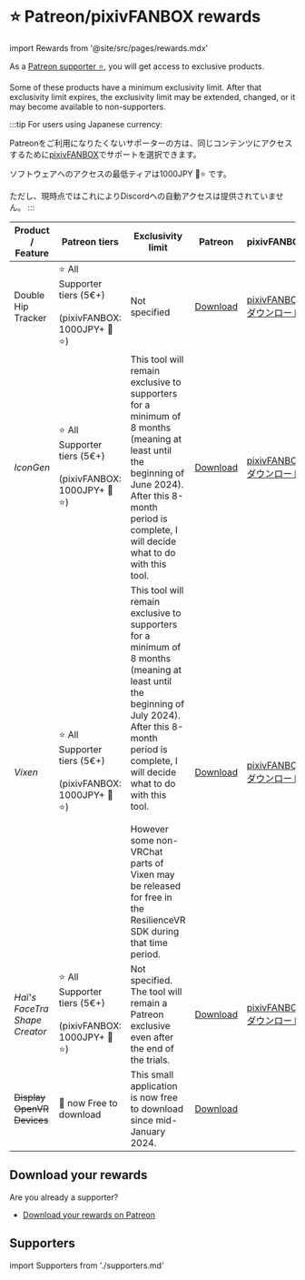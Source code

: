 ﻿# ⭐ Patreon/pixivFANBOX rewards

import Rewards from '@site/src/pages/rewards.mdx'

As a [Patreon supporter ⭐](https://www.patreon.com/vr_hai), you will get access to exclusive products.

Some of these products have a minimum exclusivity limit. After that exclusivity limit expires, the exclusivity limit may be extended, changed, or it may become available to non-supporters.

:::tip
For users using Japanese currency:

Patreonをご利用になりたくないサポーターの方は、同じコンテンツにアクセスするために[pixivFANBOX](https://hai-vr.fanbox.cc/)でサポートを選択できます。

ソフトウェアへのアクセスの最低ティアは1000JPY 🌙⭐ です。

ただし、現時点ではこれによりDiscordへの自動アクセスは提供されていません。
:::

| Product / Feature             | Patreon tiers                                                    | Exclusivity limit                                                                                                                                                                                                                                                                                                                      | Patreon                                                             | pixivFANBOX                                                      |
|-------------------------------|------------------------------------------------------------------|----------------------------------------------------------------------------------------------------------------------------------------------------------------------------------------------------------------------------------------------------------------------------------------------------------------------------------------|---------------------------------------------------------------------|------------------------------------------------------------------|
| Double Hip Tracker            | ⭐ All Supporter tiers (5€+)<br/><br/>(pixivFANBOX: 1000JPY+ 🌙⭐) | Not specified                                                                                                                                                                                                                                                                                                                          | [Download](https://www.patreon.com/posts/doublehiptracker-85985442) | [pixivFANBOX<br/>ダウンロード](https://hai-vr.fanbox.cc/posts/6719214) |
| *IconGen*                     | ⭐ All Supporter tiers (5€+)<br/><br/>(pixivFANBOX: 1000JPY+ 🌙⭐) | This tool will remain exclusive to supporters for a minimum of 8 months (meaning at least until the beginning of June 2024). After this 8-month period is complete, I will decide what to do with this tool.                                                                                                                           | [Download](https://www.patreon.com/posts/access-to-tool-89653332)   | [pixivFANBOX<br/>ダウンロード](https://hai-vr.fanbox.cc/posts/6719214) |
| *Vixen*                       | ⭐ All Supporter tiers (5€+)<br/><br/>(pixivFANBOX: 1000JPY+ 🌙⭐) | This tool will remain exclusive to supporters for a minimum of 8 months (meaning at least until the beginning of July 2024). After this 8-month period is complete, I will decide what to do with this tool.<br/><br/>However some non-VRChat parts of Vixen may be released for free in the ResilienceVR SDK during that time period. | [Download](https://www.patreon.com/posts/91359532)                  | [pixivFANBOX<br/>ダウンロード](https://hai-vr.fanbox.cc/posts/6719214) |
| *Haï's FaceTra Shape Creator* | ⭐ All Supporter tiers (5€+)<br/><br/>(pixivFANBOX: 1000JPY+ 🌙⭐) | Not specified. The tool will remain a Patreon exclusive even after the end of the trials.                                                                                                                                                                                                                                              | [Download](https://www.patreon.com/posts/92430350)                  | [pixivFANBOX<br/>ダウンロード](https://hai-vr.fanbox.cc/posts/6719214) |
| <s>Display OpenVR Devices</s> | 🌊 now Free to download                                          | This small application is now free to download since mid-January 2024.                                                                                                                                                                                                                                                                 | [Download](https://www.patreon.com/posts/display-openvr-0-88054426) |                                                                  |

[//]: # (| VeryHaï<br/>*&#40;working name: Display OpenVR Devices&#41;* | ⭐ All Supporter tiers &#40;5€+&#41;<br/><br/>&#40;pixivFANBOX: 1000JPY+ 🌙⭐&#41; | This specific application may become free in the future if I decide to do so ⭐                                                                                                                                                                                                                                                         | [Download]&#40;https://www.patreon.com/posts/display-openvr-0-88054426&#41; | [pixivFANBOX<br/>ダウンロード]&#40;https://hai-vr.fanbox.cc/posts/6719214&#41; |)

<Rewards />

## Download your rewards

Are you already a supporter?

- [Download your rewards on Patreon](https://www.patreon.com/vr_hai)

## Supporters

import Supporters from './supporters.md'

<Supporters />
